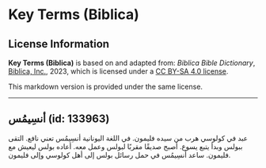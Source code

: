 # Key Terms (Biblica)

## License Information

**Key Terms (Biblica)** is based on and adapted from: _Biblica Bible Dictionary_, [Biblica, Inc.](https://www.biblica.com/), 2023, which is licensed under a [CC BY-SA 4.0 license](https://creativecommons.org/licenses/by-sa/4.0/legalcode.en).

This markdown version is provided under the same license.



--------------------------------

## أنسِيمُس (id: 133963)

عبد في كولوسي هرب من سيده فليمون. في اللغة اليونانية أنسِيمُس تعني نافع. التقى ببولس وبدأ يتبع يسوع. أصبح صديقًا مقربًا لبولس وعمل معه. أعاده بولس ليعيش مع فليمون. ساعد أنسِيمُس في حمل رسائل بولس إلى أهل كولوسي وإلى فليمون.


